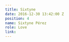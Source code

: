 ```yaml
---
title: Sixtyne
date: 2016-12-30 13:42:00 Z
position: 4
name: Sixtyne Pérez
role: Love
link: 
---
```


